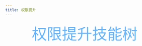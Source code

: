 ```yaml
---
title: 权限提升
---
```


<div align='center' style="color:rgb(99 180 255)"><font size='10'>权限提升技能树</font></div>
